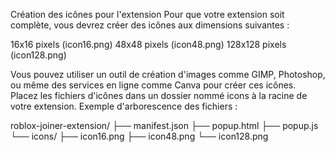 Création des icônes pour l'extension
Pour que votre extension soit complète, vous devrez créer des icônes aux dimensions suivantes :

16x16 pixels (icon16.png)
48x48 pixels (icon48.png)
128x128 pixels (icon128.png)

Vous pouvez utiliser un outil de création d'images comme GIMP, Photoshop, ou même des services en ligne comme Canva pour créer ces icônes.
Placez les fichiers d'icônes dans un dossier nommé icons à la racine de votre extension.
Exemple d'arborescence des fichiers :

roblox-joiner-extension/
├── manifest.json
├── popup.html
├── popup.js
└── icons/
    ├── icon16.png
    ├── icon48.png
    └── icon128.png